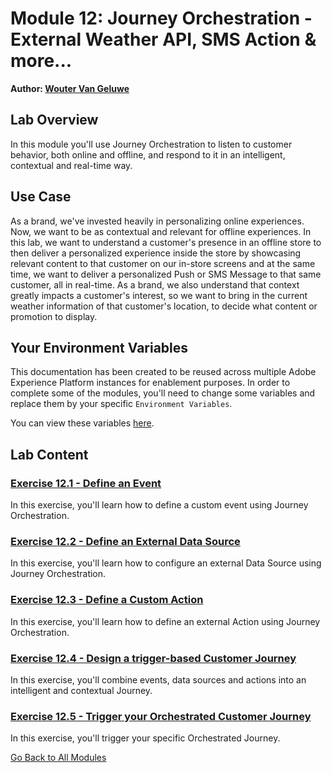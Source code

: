 # Module 12: Journey Orchestration - External Weather API, SMS Action & more...

**Author: [Wouter Van Geluwe](https://www.linkedin.com/in/woutervangeluwe/)**

## Lab Overview

In this module you'll use Journey Orchestration to listen to customer behavior, both online and offline, and respond to it in an intelligent, contextual and real-time way.

## Use Case

As a brand, we've invested heavily in personalizing online experiences. Now, we want to be as contextual and relevant for offline experiences.
In this lab, we want to understand a customer's presence in an offline store to then deliver a personalized experience inside the store by showcasing relevant content to that customer on our in-store screens and at the same time, we want to deliver a personalized Push or SMS Message to that same customer, all in real-time.
As a brand, we also understand that context greatly impacts a customer's interest, so we want to bring in the current weather information of that customer's location, to decide what content or promotion to display.

## Your Environment Variables

This documentation has been created to be reused across multiple Adobe Experience Platform instances for enablement purposes.
In order to complete some of the modules, you'll need to change some variables and replace them by your specific ``Environment Variables``.

You can view these variables [here](../../environment.md).

## Lab Content

### [Exercise 12.1 - Define an Event](./ex1.md)

In this exercise, you'll learn how to define a custom event using Journey Orchestration.

### [Exercise 12.2 - Define an External Data Source](./ex2.md)

In this exercise, you'll learn how to configure an external Data Source using Journey Orchestration.

### [Exercise 12.3 - Define a Custom Action](./ex3.md)

In this exercise, you'll learn how to define an external Action using Journey Orchestration.

### [Exercise 12.4 - Design a trigger-based Customer Journey](./ex4.md)

In this exercise, you'll combine events, data sources and actions into an intelligent and contextual Journey.

### [Exercise 12.5 - Trigger your Orchestrated Customer Journey](./ex5.md)

In this exercise, you'll trigger your specific Orchestrated Journey.

[Go Back to All Modules](../../README.md)
